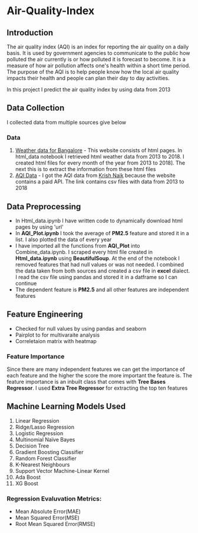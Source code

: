 # Air-Quality-Index

## Introduction
The air quality index (AQI) is an index for reporting the air quality on a daily basis. It is used by government agencies to communicate to the public how polluted the air currently is or how polluted it is forecast to become. It is a measure of how air pollution affects one's health within a short time period. The purpose of the AQI is to help people know how the local air quality impacts their health and people can plan their day to day activities.

In this project I predict the air quality index by using data from 2013

## Data Collection
I collected data from multiple sources give below

### Data
1. [Weather data for Bangalore](https://en.tutiempo.net/climate/ws-432950.html) - This website consists of html pages. In html_data notebook I retrieved html weather data from 2013 to 2018. I created html files for every month of the year from 2013 to 2018]. The next this is to extract the information from these html files 
2. [AQI Data](https://openweathermap.org/) - I got the AQI data from [Krish Naik](https://github.com/krishnaik06/AQI-Project/tree/master/Data/AQI) because the website contains a paid API. The link contains csv files with data from 2013 to 2018

## Data Preprocessing
- In Html_data.ipynb I have written code to dynamically download html pages by using 'url'
- In **AQI_Plot.ipynb** I took the average of **PM2.5** feature and stored it in a list. I also plotted the data of every year
- I have imported all the functions from **AQI_Plot** into Combine_data.ipynb. I scraped every html file created in **Html_data.ipynb** using **BeautifulSoup**. At the end of the notebook I removed features that had null values or was not needed. I combined the data taken from both sources and created a csv file in **excel** dialect. I read the csv file using pandas and stored it in a datframe so I can continue
- The dependent feature is **PM2.5** and all other features are independent features


## Feature Engineering
- Checked for null values by using pandas and seaborn
- Pairplot to for multivaraite analysis
- Correletaion matrix with heatmap

### Feature Importance 
Since there are many independent features we can get the importance of each feature and the higher the score the more important the feature is. The feature importance is an inbuilt class that comes with **Tree Bases Regressor**. I used **Extra Tree Regressor** for extracting the top ten features

## Machine Learning Models Used 
1. Linear Regression
2. Ridge/Lasso Regression
3. Logistic Regression
4. Multinomial Naïve Bayes
5. Decision Tree
6. Gradient Boosting Classifier
7. Random Forest Classifier
8. K-Nearest Neighbours
9. Support Vector Machine-Linear Kernel
10. Ada Boost
11. XG Boost

### Regression Evaluvation Metrics: 
- Mean Absolute Error(MAE)
- Mean Squared Error(MSE)
- Root Mean Squared Error(RMSE)
